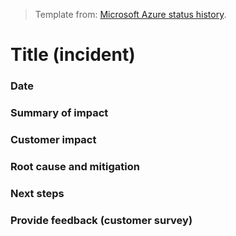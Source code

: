 > Template from: [Microsoft Azure status history](https://status.azure.com/en-us/status/history/).

# Title (incident)

### Date

### Summary of impact

### Customer impact

### Root cause and mitigation

### Next steps

### Provide feedback (customer survey)
